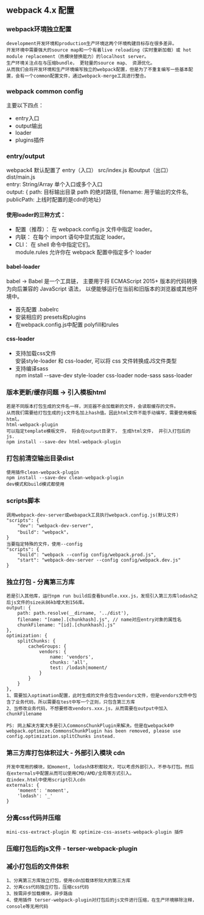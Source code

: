 ## webpack 4.x 配置
### webpack环境独立配置
```
development开发环境和production生产环境这两个环境构建目标存在很多差异。 
开发环境中需要强大的source map和一个有着live reloading（实时重新加载）或 hot module replacement（热模块替换能力）的localhost server。 
生产环境关注点在与压缩bundle， 更轻量的source map、 资源优化。
从而我们会将开发环境和生产环境编写独立的webpack配置，但是为了不重复编写一些基本配置，会有一个common配置文件，通过webpack-merge工具进行整合。 
```

### webpack common config
主要以下四点：
* entry入口
* output输出
* loader
* plugins插件

### entry/output
webpack4 默认配置了 entry（入口） src/index.js 和output（出口） dist/main.js   
entry: String/Array<string> 单个入口或多个入口   
output: { path: 目标输出目录 path 的绝对路径, filename: 用于输出的文件名, publicPath: 上线时配置的是cdn的地址}   

#### 使用loader的三种方式： 
* 配置（推荐）： 在 webpack.config.js 文件中指定 loader。 
* 内联： 在每个 import 语句中显式指定 loader。 
* CLI： 在 shell 命令中指定它们。    
module.rules 允许你在 webpack 配置中指定多个 loader

#### babel-loader   
babel -> Babel 是一个工具链， 主要用于将 ECMAScript 2015+ 版本的代码转换为向后兼容的 JavaScript 语法， 
以便能够运行在当前和旧版本的浏览器或其他环境中。 
* 首先配置 .babelrc
* 安装相应的 presets和plugins
* 在webpack.config.js中配置 polyfill和rules

#### css-loader
* 支持加载css文件   
安装style-loader 和 css-loader, 可以将 css 文件转换成JS文件类型   
* 支持编译sass   
npm install --save-dev style-loader css-loader node-sass sass-loader   

### 版本更新/缓存问题 -> 引入模板html
```
若是不同版本打包生成的文件名一样，浏览器不会加载新的文件，会读取缓存的文件。
从而我们需要给打包生成的js文件名加上hash值。因此html文件不能手动编写，需要使用模板html。
html-webpack-plugin 
可以指定template模板文件， 将会在output目录下， 生成html文件， 并引入打包后的js.
npm install --save-dev html-webpack-plugin
```

### 打包前清空输出目录dist
```
使用插件clean-webpack-plugin
npm install --save-dev clean-webpack-plugin
dev模式和build模式都使用
```

### scripts脚本
```
调用webpack-dev-server或webapack工具执行webpack.config.js(默认文件)
"scripts": {
    "dev": "webpack-dev-server",
    "build": "webpack"，
}
当要指定特殊的文件，使用--config
"scripts": {
    "build": "webpack --config config/webpack.prod.js",
    "start": "webpack-dev-server --config config/webpack.dev.js"
}
```

### 独立打包 - 分离第三方库
```
若是引入其他库，运行npm run build后查看bundle.xxx.js，发现引入第三方库lodash之后js文件的size从86kb增大到156库。
output: {
    path: path.resolve(__dirname, '../dist'),
    filename: "[name].[chunkhash].js", // name对应entry对象的属性名
    chunkFilename: "[id].[chunkhash].js"
},
optimization: {
    splitChunks: {
        cacheGroups: {
            vendors: {
                name: 'vendors',
                chunks: 'all',
                test: /lodash|moment/
            }
        }
    }
},
1、需要加入optimation配置，此时生成的文件会包含vendors文件，但是vendors文件中包含了业务代码，所以需要在test中写一个正则，只包含第三方库
2、当修改业务代码，不想要修改vendors.xxx.js，从而需要在output中加入chunkFilename

PS: 网上解决方案大多是引入CommonsChunkPlugin来解决。但是在webpack4中
webpack.optimize.CommonsChunkPlugin has been removed, please use config.optimization.splitChunks instead.

```

### 第三方库打包体积过大 - 外部引入模块 cdn
```
开发中常用的模块，如moment, lodash体积都较大，可以考虑外部引入，不参与打包。然后在externals中配置从而可以使用CMD/AMD/全局等方式引入。
在index.html中使用script引入cdn
externals: {
    'moment': 'moment',
    'lodash': '_'
}
```

### 分离css代码并压缩
```
mini-css-extract-plugin 和 optimize-css-assets-webpack-plugin 插件

```

### 压缩打包后的js文件 - terser-webpack-plugin

### 减小打包后的文件体积
```
1、分离第三方库独立打包，使用cdn加载体积较大的第三方库 
2、分离css代码独立打包，压缩css代码
3、按需异步加载模块，异步路由 
4、使用插件 terser-webpack-plugin对打包后的js文件进行压缩，在生产环境移除注释，console等无用代码

```

